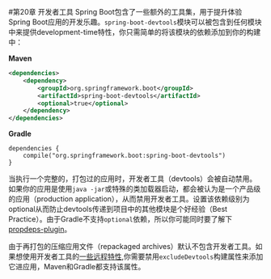 #第20章 开发者工具
Spring Boot包含了一些额外的工具集，用于提升体验Spring Boot应用的开发乐趣。`spring-boot-devtools`模块可以被包含到任何模块中来提供development-time特性，你只需简单的将该模块的依赖添加到你的构建中：

**Maven**
```xml
<dependencies>
    <dependency>
        <groupId>org.springframework.boot</groupId>
        <artifactId>spring-boot-devtools</artifactId>
        <optional>true</optional>
    </dependency>
</dependencies>
```
**Gradle**
```properties
dependencies {
    compile("org.springframework.boot:spring-boot-devtools")
}
```

当执行一个完整的，打包过的应用时，开发者工具（devtools）会被自动禁用。如果你的应用是使用`java -jar`或特殊的类加载器启动，都会被认为是一个产品级的应用（production application），从而禁用开发者工具。设置该依赖级别为optional从而防止devtools传递到项目中的其他模块是个好经验（Best Practice）。由于Gradle不支持`optional`依赖，所以你可能同时要了解下[propdeps-plugin](https://github.com/spring-projects/gradle-plugins/tree/master/propdeps-plugin)。

由于再打包的压缩应用文件（repackaged archives）默认不包含开发者工具。如果想使用开发者工具的[一些远程特性](https://docs.spring.io/spring-boot/docs/current/reference/htmlsingle/#using-boot-devtools-remote),你需要禁用`excludeDevtools`构建属性来添加它进应用，Maven和Gradle都支持该属性。
